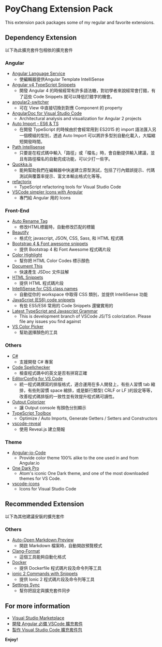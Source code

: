 # PoyChang Extension Pack

This extension pack packages some of my regular and favorite extensions.

## Dependency Extension

以下為此擴充套件包相依的擴充套件

### Angular

* [Angular Language Service](https://marketplace.visualstudio.com/items?itemName=Angular.ng-template)
    * 使編輯器提供Angular Template IntelliSense
* [Angular v4 TypeScript Snippets](https://marketplace.visualstudio.com/items?itemName=johnpapa.Angular2)
    * 開發 Angular 4 的時候經常有許多語法糖，對初學者來說經常會打錯，有了這些 Code Snippets 就可以降低打錯字的機會。
* [angular2-switcher](https://marketplace.visualstudio.com/items?itemName=infinity1207.angular2-switcher)
    * 可在 View 中直接切換到對應 Component 的 property
* [AngularDoc for Visual Studio Code](https://marketplace.visualstudio.com/items?itemName=AngularDoc.angulardoc-vscode)
    * Architectural analysis and visualization for Angular 2 projects
* [Auto Import - ES6 & TS](https://marketplace.visualstudio.com/items?itemName=moppitz.vscode-extension-auto-import)
    * 在開發 TypeScript 的時候由於會經常用到 ES2015 的 import 語法匯入另一個模組的型別，透過 Auto Import 可以將許多型別自動化載入，大幅縮短開發時間。
* [Path Intellisense](https://marketplace.visualstudio.com/items?itemName=christian-kohler.path-intellisense)
    * 只要是在程式碼中輸入「路徑」或「檔名」時，會自動提供輸入建議，並且有路徑檔名的自動完成功能，可以少打一些字。
* [Quokka.js](https://marketplace.visualstudio.com/items?itemName=WallabyJs.quokka-vscode)
    * 能夠幫助我們在編輯器中快速建立原型測試，包括了行內錯誤提示、代碼測試與覆蓋率提示、富文本輸出格式化等等。
* [refactorix](https://marketplace.visualstudio.com/items?itemName=krizzdewizz.refactorix)
    * TypeScript refactoring tools for Visual Studio Code
* [VSCode simpler Icons with Angular](https://marketplace.visualstudio.com/items?itemName=davidbabel.vscode-simpler-icons)
    * 專門給 Angular 用的 Icons

### Front-End

* [Auto Rename Tag](https://marketplace.visualstudio.com/items?itemName=formulahendry.auto-rename-tag)
    * 修改HTML標籤時，自動修改匹配的標籤
* [Beautify](https://marketplace.visualstudio.com/items?itemName=HookyQR.beautify)
    * 格式化 javascript, JSON, CSS, Sass, 和 HTML 程式碼
* [Bootstrap 4 & Font awesome snippets](https://marketplace.visualstudio.com/items?itemName=thekalinga.bootstrap4-vscode)
    * 提供 Bootstrap 4 和 Font Awesome 程式碼片段
* [Color Highlight](https://marketplace.visualstudio.com/items?itemName=naumovs.color-highlight)
    * 幫你把 HTML Color Codes 標示顏色
* [Document This](https://marketplace.visualstudio.com/items?itemName=joelday.docthis)
    * 快速產生 JSDoc 文件註解
* [HTML Snippets](https://marketplace.visualstudio.com/items?itemName=abusaidm.html-snippets)
    * 提供 HTML 程式碼片段
* [IntelliSense for CSS class names](https://marketplace.visualstudio.com/items?itemName=Zignd.html-css-class-completion)
    * 自動從你的 workspace 中取得 CSS 類別，並提供 IntelliSense 功能
* [JavaScript (ES6) code snippets](https://marketplace.visualstudio.com/items?itemName=xabikos.JavaScriptSnippets)
    * 有些 ES5/ES6 常用的 Code Snippets 還蠻實用的
* [Latest TypeScript and Javascript Grammar](https://marketplace.visualstudio.com/items?itemName=ms-vscode.typescript-javascript-grammar)
    * This is development branch of VSCode JS/TS colorization. Please file any issues you find against 
* [VS Color Picker](https://marketplace.visualstudio.com/items?itemName=lihui.vs-color-picker)
    * 幫助選擇顏色的工具

### Others

* [C#](https://marketplace.visualstudio.com/items?itemName=ms-vscode.csharp)
    * 支援開發 C# 專案
* [Code Spellchecker](https://marketplace.visualstudio.com/items?itemName=streetsidesoftware.code-spell-checker)
    * 檢查程式碼中的英文是否有拼寫正確
* [EditorConfig for VS Code](https://marketplace.visualstudio.com/items?itemName=EditorConfig.EditorConfig)
    * 統一程式碼撰寫的排版格式，適合運用在多人開發上，有些人習慣 tab 縮排，有些則習慣 space 縮排，或是斷行類型( CRLF or LF )的設定等等，改善程式碼排版的一致性並有效提升程式碼可讀性。
* [Output Colorizer](https://marketplace.visualstudio.com/items?itemName=IBM.output-colorizer)
    * 讓 Output console 有顏色分別顯示
* [TypeScript Toolbox](https://marketplace.visualstudio.com/items?itemName=DSKWRK.vscode-generate-getter-setter)
    * Optimize / Auto Imports, Generate Getters / Setters and Constructors
* [vscode-reveal](https://marketplace.visualstudio.com/items?itemName=evilz.vscode-reveal)
    * 使用 Reveal.js 建立簡報

### Theme

* [Angular-io-Code](https://marketplace.visualstudio.com/items?itemName=NoHomey.angular-io-code)
    * Provide color theme 100% alike to the one used in and from Angular.io
* [One Dark Pro](https://marketplace.visualstudio.com/items?itemName=zhuangtongfa.Material-theme)
    * Atom's iconic One Dark theme, and one of the most downloaded themes for VS Code.
* [vscode-icons](https://marketplace.visualstudio.com/items?itemName=robertohuertasm.vscode-icons)
    * Icons for Visual Studio Code

## Recommended Extension

以下為其他建議安裝的擴充套件

### Others

* [Auto-Open Markdown Preview](https://marketplace.visualstudio.com/items?itemName=hnw.vscode-auto-open-markdown-preview)
    * 開啟 Markdown 檔案時，自動開啟預覽模式
* [Clang-Format](https://marketplace.visualstudio.com/items?itemName=xaver.clang-format)
    * 這個工具能夠自動化格式
* [Docker](https://marketplace.visualstudio.com/items?itemName=PeterJausovec.vscode-docker)
    * 提供 Dockerfile 程式碼片段及命令列等工具
* [ionic 2 Commands with Snippets](https://marketplace.visualstudio.com/items?itemName=Thavarajan.ionic2)
    * 提供 Ionic 2 程式碼片段及命令列等工具
* [Settings Sync](https://marketplace.visualstudio.com/items?itemName=Shan.code-settings-sync)
    * 幫你把設定與擴充套件同步

## For more information

* [Visual Studio Marketplace](https://marketplace.visualstudio.com/)
* [開發 Angular 必備 VSCode 擴充套件](https://paper.dropbox.com/doc/-Angular-VSCode-Kh2w3saOyZtJSHawFoBem)
* [製作 Visual Studio Code 擴充套件包](https://poychang.github.io/build-vscode-extension/)

**Enjoy!**